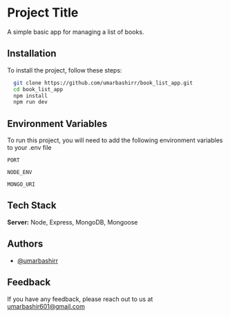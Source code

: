 # Project Title

A simple basic app for managing a list of books.

## Installation

To install the project, follow these steps:

```bash
  git clone https://github.com/umarbashirr/book_list_app.git
  cd book_list_app
  npm install
  npm run dev
```

## Environment Variables

To run this project, you will need to add the following environment variables to your .env file

`PORT`

`NODE_ENV`

`MONGO_URI`

## Tech Stack

**Server:** Node, Express, MongoDB, Mongoose

## Authors

- [@umarbashirr](https://www.github.com/umarbashirr)

## Feedback

If you have any feedback, please reach out to us at umarbashir601@gmail.com
